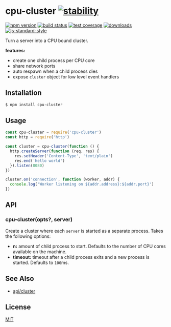 # cpu-cluster [![stability][0]][1]
[![npm version][2]][3] [![build status][4]][5] [![test coverage][6]][7]
[![downloads][8]][9] [![js-standard-style][10]][11]

Turn a server into a CPU bound cluster.

__features:__
- create one child process per CPU core
- share network ports
- auto respawn when a child process dies
- expose `cluster` object for low level event handlers

## Installation
```sh
$ npm install cpu-cluster
```

## Usage
```js
const cpu-cluster = require('cpu-cluster')
const http = require('http')

const cluster = cpu-cluster(function () {
  http.createServer(function (req, res) {
    res.setHeader('Content-Type', 'text/plain')
    res.end('hello world')
  }).listen(8080)
})

cluster.on('connection', function (worker, addr) {
  console.log('Worker listening on ${addr.address}:${addr.port}')
})
```

## API
### cpu-cluster(opts?, server)
Create a cluster where each `server` is started as a separate process. Takes
the following options:
- __n:__ amount of child process to start. Defaults to the number of CPU cores
  available on the machine.
- __timeout:__ timeout after a child process exits and a new process is
  started. Defaults to `100`ms.

## See Also
- [api/cluster](https://nodejs.org/api/cluster.html)

## License
[MIT](https://tldrlegal.com/license/mit-license)

[0]: https://img.shields.io/badge/stability-experimental-orange.svg?style=flat-square
[1]: https://nodejs.org/api/documentation.html#documentation_stability_index
[2]: https://img.shields.io/npm/v/cpu-cluster.svg?style=flat-square
[3]: https://npmjs.org/package/cpu-cluster
[4]: https://img.shields.io/travis/yoshuawuyts/cpu-cluster/master.svg?style=flat-square
[5]: https://travis-ci.org/yoshuawuyts/cpu-cluster
[6]: https://img.shields.io/codecov/c/github/yoshuawuyts/cpu-cluster/master.svg?style=flat-square
[7]: https://codecov.io/github/yoshuawuyts/cpu-cluster
[8]: http://img.shields.io/npm/dm/cpu-cluster.svg?style=flat-square
[9]: https://npmjs.org/package/cpu-cluster
[10]: https://img.shields.io/badge/code%20style-standard-brightgreen.svg?style=flat-square
[11]: https://github.com/feross/standard
